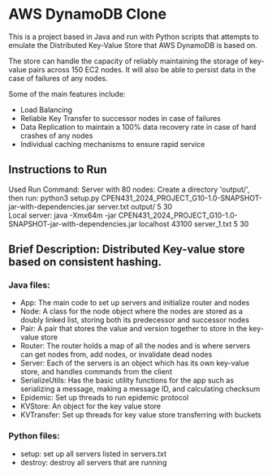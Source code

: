 # AWS DynamoDB Clone

This is a project based in Java and run with Python scripts that attempts to emulate the Distributed Key-Value Store that AWS DynamoDB is based on.

The store can handle the capacity of reliably maintaining the storage of key-value pairs across 150 EC2 nodes. It will also be able to persist data in the case of failures of any nodes.

Some of the main features include:

- Load Balancing
- Reliable Key Transfer to successor nodes in case of failures
- Data Replication to maintain a 100% data recovery rate in case of hard crashes of any nodes
- Individual caching mechanisms to ensure rapid service

## Instructions to Run

Used Run Command: Server with 80 nodes: Create a directory 'output/', then run: python3 setup.py CPEN431_2024_PROJECT_G10-1.0-SNAPSHOT-jar-with-dependencies.jar server.txt output/ 5 30  
 Local server: java -Xmx64m -jar CPEN431_2024_PROJECT_G10-1.0-SNAPSHOT-jar-with-dependencies.jar localhost 43100 server_1.txt 5 30

## Brief Description: Distributed Key-value store based on consistent hashing.

### Java files:

- App: The main code to set up servers and initialize router and nodes
- Node: A class for the node object where the nodes are stored as a doubly linked list, storing both its predecessor and successor nodes
- Pair: A pair that stores the value and version together to store in the key-value store
- Router: The router holds a map of all the nodes and is where servers can get nodes from, add nodes, or invalidate dead nodes
- Server: Each of the servers is an object which has its own key-value store, and handles commands from the client
- SerializeUtils: Has the basic utility functions for the app such as serializing a message, making a message ID, and calculating checksum
- Epidemic: Set up threads to run epidemic protocol
- KVStore: An object for the key value store
- KVTransfer: Set up threads for key value store transferring with buckets

### Python files:

- setup: set up all servers listed in servers.txt
- destroy: destroy all servers that are running

